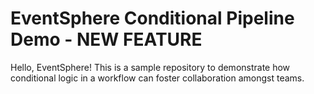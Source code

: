 # EventSphere Conditional Pipeline Demo - NEW FEATURE
Hello, EventSphere! This is a sample repository to demonstrate how conditional logic in a workflow can foster collaboration amongst teams.

